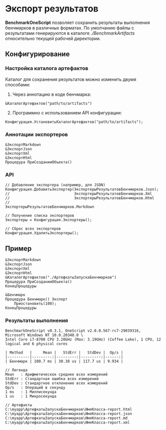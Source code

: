 # Экспорт результатов

**BenchmarkOneScript** позволяет сохранить результаты выполнения бенчмарков в различных форматах. По умолчанию файлы с результатами генерируются в каталоге _./BenchmarkArtifacts_ относительно текущей рабочей директории.

## Конфигурирование

### Настройка каталога артефактов

Каталог для сохранения результатов можно изменить двумя способами:

1. Через аннотацию в коде бенчмарка:

```bsl
&КаталогАртефактов("path/to/artifacts")
```

2. Программно с использованием API конфигурации:

```bsl
Конфигурация.УстановитьКаталогАртефактов("path/to/artifacts");
```

### Аннотации экспортеров

```bsl
&ЭкспортMarkdown
&ЭкспортJson
&ЭкспортXml
&ЭкспортHtml
Процедура ПриСозданииОбъекта()
```

### API

```bsl
// Добавление экспортера (например, для JSON)
Конфигурация.ДобавитьЭкспортер(ЭкспортерыРезультатовБенчмарков.Json);
//                             ЭкспортерыРезультатовБенчмарков.Xml
//                             ЭкспортерыРезультатовБенчмарков.Html
//                             ЭкспортерыРезультатовБенчмарков.Markdown

// Получение списка экспортеров
Экспортеры = Конфигурация.Экспортеры();

// Сброс всех экспортеров
Конфигурация.УдалитьЭкспортеры();
```

## Пример

```bsl
&ЭкспортMarkdown
&ЭкспортJson
&ЭкспортXml
&ЭкспортHtml
&КаталогАртефактов("./АртефкатыЗапускаБенчмарков")
Процедура ПриСозданииОбъекта()
КонецПроцедуры

&Бенчмарк
Процедура Бенчмарк() Экспорт
	Приостановить(100);
КонецПроцедуры
```

### Результаты выполнения

```
BenchmarkOneScript v0.3.1, OneScript v2.0.0.567-rc7-29039316, Microsoft Windows NT 10.0.20348.0 \
Intel Core i7-8700 CPU 3.20GHz (Max: 3.19GHz) (Coffee Lake), 1 CPU, 12 logical and 6 physical cores

| Method   |     Mean |   StdErr |   StdDev |  Op/s |
|----------|---------:|---------:|---------:|------:|
| Бенчмарк | 100.7 ms | 30.38 us | 117.7 us | 9.934 |

// Легенда
Mean   : Арифметическое среднее всех измерений
StdErr : Стандартная ошибка всех измерений
StdDev : Стандартное отклонение всех измерений
Op/s   : Операций в секунду
1 ms   : 1 Миллисекунда
1 us   : 1 Микросекунда

// Артефакты
C:\myapp\АртефкатыЗапускаБенчмарков\ИмяКласса-report.html
C:\myapp\АртефкатыЗапускаБенчмарков\ИмяКласса-report.json
C:\myapp\АртефкатыЗапускаБенчмарков\ИмяКласса-report.md
C:\myapp\АртефкатыЗапускаБенчмарков\ИмяКласса-report.xml
```